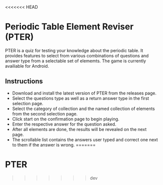 <<<<<<< HEAD
# Periodic Table Element Reviser (PTER)
PTER is a quiz for testing your knowledge about the periodic table. It provides features to select from various combinations of questions and answer type from a selectable set of elememts.
The game is currently availiable for Android.

## Instructions
- Download and install the latest version of PTER from the releases page.
- Select the questions type as well as a return answer type in the first selection page.
- Select the category of collection and the named collection of elements from the second selection page.
- Click start on the confirmation page to begin playing.
- Enter the respective answer for the question asked.
- After all elements are done, the results will be revealed on the next page.
- The scrollable list contains the answers user typed and correct one next to them if the answer is wrong.
=======
# PTER
>>>>>>> dev
